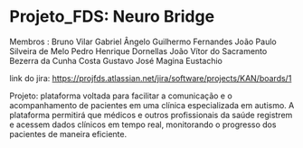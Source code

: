 # Projeto_FDS: Neuro Bridge
Membros : Bruno Vilar 
Gabriel Ângelo 
Guilhermo Fernandes
João Paulo Silveira de Melo 
Pedro Henrique Dornellas 
João Vítor do Sacramento Bezerra da Cunha Costa
Gustavo José Magina Eustachio

link do jira: https://projfds.atlassian.net/jira/software/projects/KAN/boards/1

Projeto: plataforma voltada para facilitar a comunicação e o acompanhamento de pacientes em uma clínica especializada em autismo. A plataforma permitirá que médicos e outros profissionais da saúde registrem e acessem dados clínicos em tempo real, monitorando o progresso dos pacientes de maneira eficiente.

